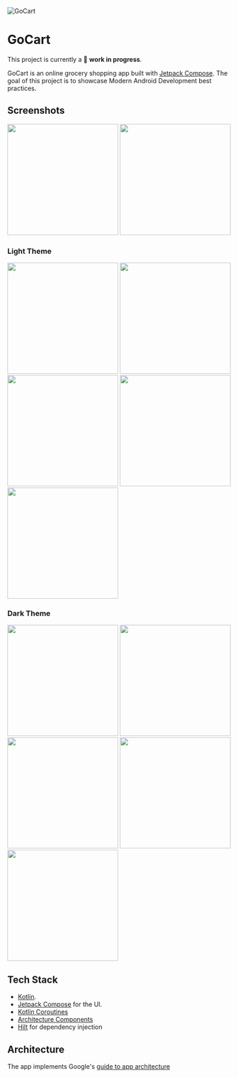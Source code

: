 ![GoCart](docs/images/banner_image.png "GoCart Shopping App")

# GoCart

This project is currently a 🚧 **work in progress**.

GoCart is an online grocery shopping app built
with [Jetpack Compose](https://developer.android.com/jetpack/compose).
The goal of this project is to showcase Modern Android Development best practices.

## Screenshots

<img src="docs/images/Splash_Screen.png"  width="250"/> <img src="docs/images/AuthScreen.png"  width="250"/>

### Light Theme

<img src="docs/images/Onboarding1.png"  width="250"/> <img src="docs/images/Onboarding2.png"  width="250"/> <img src="docs/images/Onboarding3.png"  width="250"/> <img src="docs/images/HomePage.png"  width="250"/> <img src="docs/images/MyCart.png" width="250"/>

### Dark Theme

<img src="docs/images/Onboarding1_dark.png"  width="250"/> <img src="docs/images/Onboarding2_dark.png"  width="250"/> <img src="docs/images/Onboarding3_dark.png"  width="250"/> <img src="docs/images/HomePage_dark.png"  width="250"/> <img src="docs/images/MyCart_dark.png" width="250"/>

## Tech Stack

* [Kotlin](https://kotlinlang.org/).
* [Jetpack Compose](https://developer.android.com/jetpack/compose) for the UI.
* [Kotlin Coroutines](https://kotlinlang.org/docs/reference/coroutines/coroutines-guide.html)
* [Architecture Components](https://developer.android.com/topic/libraries/archi![banner_image.png](..%2F..%2F..%2FDesigns%2FGrocery%20Shopping%20App%20-%20Android%20UI%2FProject%2Fbanner_image.png)tecture/)
* [Hilt](https://dagger.dev/hilt/) for dependency injection

## Architecture

The app implements
Google's [guide to app architecture](https://developer.android.com/topic/architecture)
